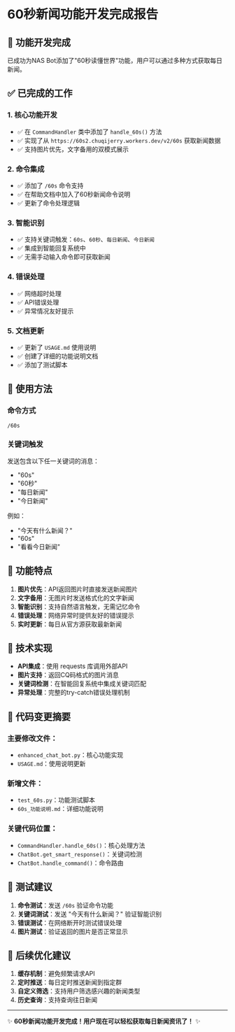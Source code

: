 # 60秒新闻功能开发完成报告

## 🎉 功能开发完成

已成功为NAS Bot添加了"60秒读懂世界"功能，用户可以通过多种方式获取每日新闻。

## ✅ 已完成的工作

### 1. 核心功能开发
- ✅ 在 `CommandHandler` 类中添加了 `handle_60s()` 方法
- ✅ 实现了从 `https://60s2.chuqijerry.workers.dev/v2/60s` 获取新闻数据
- ✅ 支持图片优先，文字备用的双模式展示

### 2. 命令集成
- ✅ 添加了 `/60s` 命令支持
- ✅ 在帮助文档中加入了60秒新闻命令说明
- ✅ 更新了命令处理逻辑

### 3. 智能识别
- ✅ 支持关键词触发：`60s`、`60秒`、`每日新闻`、`今日新闻`
- ✅ 集成到智能回复系统中
- ✅ 无需手动输入命令即可获取新闻

### 4. 错误处理
- ✅ 网络超时处理
- ✅ API错误处理
- ✅ 异常情况友好提示

### 5. 文档更新
- ✅ 更新了 `USAGE.md` 使用说明
- ✅ 创建了详细的功能说明文档
- ✅ 添加了测试脚本

## 🚀 使用方法

### 命令方式
```
/60s
```

### 关键词触发
发送包含以下任一关键词的消息：
- "60s"
- "60秒" 
- "每日新闻"
- "今日新闻"

例如：
- "今天有什么新闻？"
- "60s"
- "看看今日新闻"

## 📱 功能特点

1. **图片优先**：API返回图片时直接发送新闻图片
2. **文字备用**：无图片时发送格式化的文字新闻
3. **智能识别**：支持自然语言触发，无需记忆命令
4. **错误处理**：网络异常时提供友好的错误提示
5. **实时更新**：每日从官方源获取最新新闻

## 🔧 技术实现

- **API集成**：使用 requests 库调用外部API
- **图片支持**：返回CQ码格式的图片消息
- **关键词检测**：在智能回复系统中集成关键词匹配
- **异常处理**：完整的try-catch错误处理机制

## 📝 代码变更摘要

### 主要修改文件：
- `enhanced_chat_bot.py`：核心功能实现
- `USAGE.md`：使用说明更新

### 新增文件：
- `test_60s.py`：功能测试脚本
- `60s_功能说明.md`：详细功能说明

### 关键代码位置：
- `CommandHandler.handle_60s()`：核心处理方法
- `ChatBot.get_smart_response()`：关键词检测
- `ChatBot.handle_command()`：命令路由

## 🎯 测试建议

1. **命令测试**：发送 `/60s` 验证命令功能
2. **关键词测试**：发送 "今天有什么新闻？" 验证智能识别
3. **错误测试**：在网络断开时测试错误处理
4. **图片测试**：验证返回的图片是否正常显示

## 🔄 后续优化建议

1. **缓存机制**：避免频繁请求API
2. **定时推送**：每日定时推送新闻到指定群
3. **自定义筛选**：支持用户筛选感兴趣的新闻类型
4. **历史查询**：支持查询往日新闻

---

✨ **60秒新闻功能开发完成！用户现在可以轻松获取每日新闻资讯了！** ✨